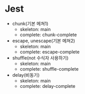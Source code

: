 # Jest

* chunk(기본 메쳐1)
   * skeleton: main
   * complete: chunk-complete
* escape, unescape(기본 메쳐2)
   * skeleton: main 
   * complete: escape-complete
* shuffle(not 수식자 사용하기)
   * skeleton: main 
   * complete: shuffle-complete
* delay(비동기)
   * skeleton: main 
   * complete: delay-complete
